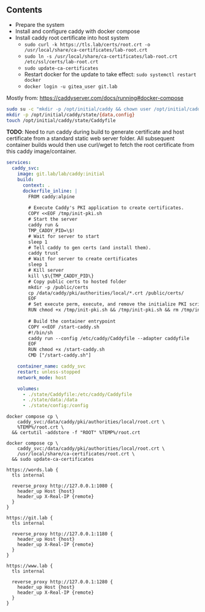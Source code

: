 ## Contents

- Prepare the system
- Install and configure caddy with docker compose
- Install caddy root certificate into host system
  - `sudo curl -k https://tls.lab/certs/root.crt -o /usr/local/share/ca-certificates/lab-root.crt`
  - `sudo ln -s /usr/local/share/ca-certificates/lab-root.crt /etc/ssl/certs/lab-root.crt`
  - `sudo update-ca-certificates`
  - Restart docker for the update to take effect: `sudo systemctl restart docker`
  - `docker login -u gitea_user git.lab`


Mostly from: https://caddyserver.com/docs/running#docker-compose

```sh
sudo su -c "mkdir -p /opt/initial/caddy && chown user /opt/initial/caddy"
mkdir -p /opt/initial/caddy/state/{data,config}
touch /opt/initial/caddy/state/Caddyfile
```

**TODO**: Need to run caddy during build to generate certificate and host certificate from a standard static web server folder. All subsequent container builds would then use curl/wget to fetch the root certificate from this caddy image/container.



```yaml
services:
  caddy_svc:
    image: git.lab/lab/caddy:initial
    build:
      context: .
      dockerfile_inline: |
        FROM caddy:alpine
        
        # Execute Caddy's PKI application to create certificates.
        COPY <<EOF /tmp/init-pki.sh
        # Start the server
        caddy run &
        TMP_CADDY_PID=\$!
        # Wait for server to start
        sleep 1
        # Tell caddy to gen certs (and install them).
        caddy trust
        # Wait for server to create certificates
        sleep 1
        # Kill server
        kill \$\{TMP_CADDY_PID\}
        # Copy public certs to hosted folder 
        mkdir -p /public/certs
        cp /data/caddy/pki/authorities/local/*.crt /public/certs/
        EOF
        # Set execute perm, execute, and remove the initialize PKI script.
        RUN chmod +x /tmp/init-pki.sh && /tmp/init-pki.sh && rm /tmp/init-pki.sh
        
        # Build the container entrypoint
        COPY <<EOF /start-caddy.sh
        #!/bin/sh
        caddy run --config /etc/caddy/Caddyfile --adapter caddyfile
        EOF
        RUN chmod +x /start-caddy.sh
        CMD ["/start-caddy.sh"]

    container_name: caddy_svc
    restart: unless-stopped
    network_mode: host

    volumes:
      - ./state/Caddyfile:/etc/caddy/Caddyfile
      - ./state/data:/data
      - ./state/config:/config
```

```
docker compose cp \
    caddy_svc:/data/caddy/pki/authorities/local/root.crt \
    %TEMP%/root.crt \
  && certutil -addstore -f "ROOT" %TEMP%/root.crt
```

```
docker compose cp \
    caddy_svc:/data/caddy/pki/authorities/local/root.crt \
    /usr/local/share/ca-certificates/root.crt \
  && sudo update-ca-certificates
```

```
https://words.lab {
  tls internal
  
  reverse_proxy http://127.0.0.1:1080 {
    header_up Host {host}
    header_up X-Real-IP {remote}
  }
}

https://git.lab {
  tls internal
  
  reverse_proxy http://127.0.0.1:1180 {
    header_up Host {host}
    header_up X-Real-IP {remote}
  }
}

https://www.lab {
  tls internal
  
  reverse_proxy http://127.0.0.1:1280 {
    header_up Host {host}
    header_up X-Real-IP {remote}
  }
}
```

